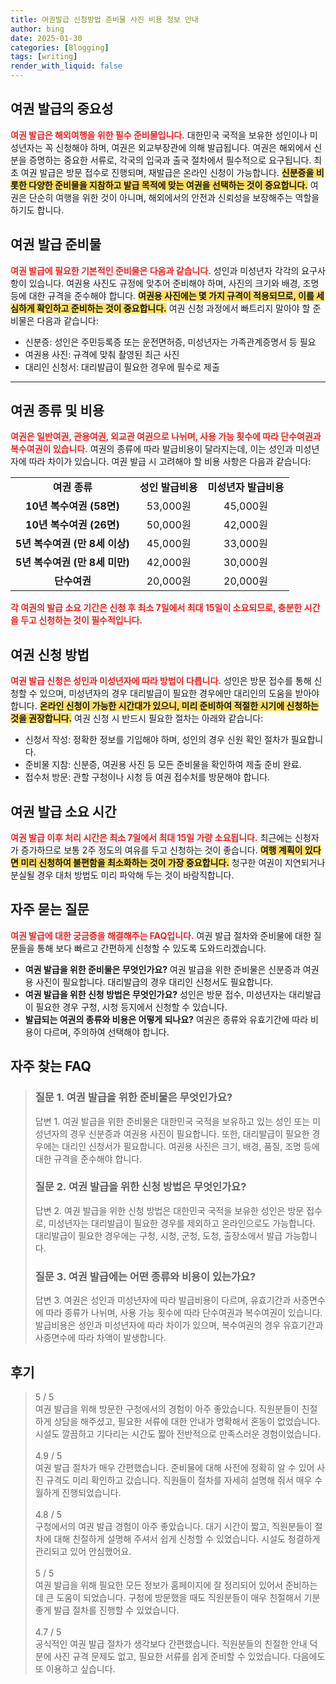 ```yaml
---
title: 여권발급 신청방법 준비물 사진 비용 정보 안내
author: bing
date: 2025-01-30
categories: [Blogging]
tags: [writing]
render_with_liquid: false
---
```



<h2 id='여권 발급의 중요성'>여권 발급의 중요성</h2>

<p><b><span style="color: #ee2323;">여권 발급은 해외여행을 위한 필수 준비물입니다.</span></b> 대한민국 국적을 보유한 성인이나 미성년자는 꼭 신청해야 하며, 여권은 외교부장관에 의해 발급됩니다. 여권은 해외에서 신분을 증명하는 중요한 서류로, 각국의 입국과 출국 절차에서 필수적으로 요구됩니다. 최초 여권 발급은 방문 접수로 진행되며, 재발급은 온라인 신청이 가능합니다. <b><span style="background-color: #ffe066;">신분증을 비롯한 다양한 준비물을 지참하고 발급 목적에 맞는 여권을 선택하는 것이 중요합니다.</span></b> 여권은 단순히 여행을 위한 것이 아니며, 해외에서의 안전과 신뢰성을 보장해주는 역할을 하기도 합니다.</p>

<h2 id='여권 발급 준비물'>여권 발급 준비물</h2>

<p><b><span style="color: #ee2323;">여권 발급에 필요한 기본적인 준비물은 다음과 같습니다.</span></b> 성인과 미성년자 각각의 요구사항이 있습니다. 여권용 사진도 규정에 맞추어 준비해야 하며, 사진의 크기와 배경, 조명 등에 대한 규격을 준수해야 합니다. <b><span style="background-color: #ffe066;">여권용 사진에는 몇 가지 규격이 적용되므로, 이를 세심하게 확인하고 준비하는 것이 중요합니다.</span></b> 여권 신청 과정에서 빠트리지 말아야 할 준비물은 다음과 같습니다:</p>

<ul>
    <li>신분증: 성인은 주민등록증 또는 운전면허증, 미성년자는 가족관계증명서 등 필요</li>
    <li>여권용 사진: 규격에 맞춰 촬영된 최근 사진</li>
    <li>대리인 신청서: 대리발급이 필요한 경우에 필수로 제출</li>
</ul>

<hr />

<h2 id='여권 종류 및 비용'>여권 종류 및 비용</h2>

<p><b><span style="color: #ee2323;">여권은 일반여권, 관용여권, 외교관 여권으로 나뉘며, 사용 가능 횟수에 따라 단수여권과 복수여권이 있습니다.</span></b> 여권의 종류에 따라 발급비용이 달라지는데, 이는 성인과 미성년자에 따라 차이가 있습니다. 여권 발급 시 고려해야 할 비용 사항은 다음과 같습니다:</p>

<table>
    <tr>
        <td style="text-align: center; height: 17px;"><b>여권 종류</b></td>
        <td style="text-align: center; height: 17px;"><b>성인 발급비용</b></td>
        <td style="text-align: center; height: 17px;"><b>미성년자 발급비용</b></td>
    </tr>
    <tr>
        <td style="text-align: center; height: 17px;"><b>10년 복수여권 (58면)</b></td>
        <td style="text-align: center; height: 17px;">53,000원</td>
        <td style="text-align: center; height: 17px;">45,000원</td>
    </tr>
    <tr>
        <td style="text-align: center; height: 17px;"><b>10년 복수여권 (26면)</b></td>
        <td style="text-align: center; height: 17px;">50,000원</td>
        <td style="text-align: center; height: 17px;">42,000원</td>
    </tr>
    <tr>
        <td style="text-align: center; height: 17px;"><b>5년 복수여권 (만 8세 이상)</b></td>
        <td style="text-align: center; height: 17px;">45,000원</td>
        <td style="text-align: center; height: 17px;">33,000원</td>
    </tr>
    <tr>
        <td style="text-align: center; height: 17px;"><b>5년 복수여권 (만 8세 미만)</b></td>
        <td style="text-align: center; height: 17px;">42,000원</td>
        <td style="text-align: center; height: 17px;">30,000원</td>
    </tr>
    <tr>
        <td style="text-align: center; height: 17px;"><b>단수여권</b></td>
        <td style="text-align: center; height: 17px;">20,000원</td>
        <td style="text-align: center; height: 17px;">20,000원</td>
    </tr>
</table>

<p><b><span style="color: #ee2323;">각 여권의 발급 소요 기간은 신청 후 최소 7일에서 최대 15일이 소요되므로, 충분한 시간을 두고 신청하는 것이 필수적입니다.</span></b></p>

<h2 id='여권 신청 방법'>여권 신청 방법</h2>

<p><b><span style="color: #ee2323;">여권 발급 신청은 성인과 미성년자에 따라 방법이 다릅니다.</span></b> 성인은 방문 접수를 통해 신청할 수 있으며, 미성년자의 경우 대리발급이 필요한 경우에만 대리인의 도움을 받아야 합니다. <b><span style="background-color: #ffe066;">온라인 신청이 가능한 시간대가 있으니, 미리 준비하여 적절한 시기에 신청하는 것을 권장합니다.</span></b> 여권 신청 시 반드시 필요한 절차는 아래와 같습니다:</p>

<ul>
    <li>신청서 작성: 정확한 정보를 기입해야 하며, 성인의 경우 신원 확인 절차가 필요합니다.</li>
    <li>준비물 지참: 신분증, 여권용 사진 등 모든 준비물을 확인하여 제출 준비 완료.</li>
    <li>접수처 방문: 관할 구청이나 시청 등 여권 접수처를 방문해야 합니다.</li>
</ul>

<h2 id='여권 발급 소요 시간'>여권 발급 소요 시간</h2>

<p><b><span style="color: #ee2323;">여권 발급 이후 처리 시간은 최소 7일에서 최대 15일 가량 소요됩니다.</span></b> 최근에는 신청자가 증가하므로 보통 2주 정도의 여유를 두고 신청하는 것이 좋습니다. <b><span style="background-color: #ffe066;">여행 계획이 있다면 미리 신청하여 불편함을 최소화하는 것이 가장 중요합니다.</span></b> 청구한 여권이 지연되거나 분실될 경우 대처 방법도 미리 파악해 두는 것이 바람직합니다.</p>

<h2 id='자주 묻는 질문'>자주 묻는 질문</h2>

<p><b><span style="color: #ee2323;">여권 발급에 대한 궁금증을 해결해주는 FAQ입니다.</span></b> 여권 발급 절차와 준비물에 대한 질문들을 통해 보다 빠르고 간편하게 신청할 수 있도록 도와드리겠습니다.</p>

<ul>
    <li><b>여권 발급을 위한 준비물은 무엇인가요?</b> 여권 발급을 위한 준비물은 신분증과 여권용 사진이 필요합니다. 대리발급의 경우 대리인 신청서도 필요합니다.</li>
    <li><b>여권 발급을 위한 신청 방법은 무엇인가요?</b> 성인은 방문 접수, 미성년자는 대리발급이 필요한 경우 구청, 시청 등지에서 신청할 수 있습니다.</li>
    <li><b>발급되는 여권의 종류와 비용은 어떻게 되나요?</b> 여권은 종류와 유효기간에 따라 비용이 다르며, 주의하여 선택해야 합니다.</li>
</ul>


<h2 id='자주_찾는_FAQ'>자주 찾는 FAQ</h2>
<div itemscope="" itemtype="https://schema.org/FAQPage"> 
<blockquote> 
<div itemscope="" itemprop="mainEntity" itemtype="https://schema.org/Question"> 
<h3 itemprop="name">질문 1. 여권 발급을 위한 준비물은 무엇인가요?</h3> 
<div itemscope="" itemprop="acceptedAnswer" itemtype="https://schema.org/Answer"> 
<span itemprop="text"> 
<p>답변 1. 여권 발급을 위한 준비물은 대한민국 국적을 보유하고 있는 성인 또는 미성년자의 경우 신분증과 여권용 사진이 필요합니다. 또한, 대리발급이 필요한 경우에는 대리인 신청서가 필요합니다. 여권용 사진은 크기, 배경, 품질, 조명 등에 대한 규격을 준수해야 합니다.</p> 
</span> 
</div> 
</div> 

<div itemscope="" itemprop="mainEntity" itemtype="https://schema.org/Question"> 
<h3 itemprop="name">질문 2. 여권 발급을 위한 신청 방법은 무엇인가요?</h3> 
<div itemscope="" itemprop="acceptedAnswer" itemtype="https://schema.org/Answer"> 
<span itemprop="text"> 
<p>답변 2. 여권 발급을 위한 신청 방법은 대한민국 국적을 보유한 성인은 방문 접수로, 미성년자는 대리발급이 필요한 경우를 제외하고 온라인으로도 가능합니다. 대리발급이 필요한 경우에는 구청, 시청, 군청, 도청, 출장소에서 발급 가능합니다.</p> 
</span> 
</div> 
</div> 

<div itemscope="" itemprop="mainEntity" itemtype="https://schema.org/Question"> 
<h3 itemprop="name">질문 3. 여권 발급에는 어떤 종류와 비용이 있는가요?</h3> 
<div itemscope="" itemprop="acceptedAnswer" itemtype="https://schema.org/Answer"> 
<span itemprop="text"> 
<p>답변 3. 여권은 성인과 미성년자에 따라 발급비용이 다르며, 유효기간과 사증면수에 따라 종류가 나뉘며, 사용 가능 횟수에 따라 단수여권과 복수여권이 있습니다. 발급비용은 성인과 미성년자에 따라 차이가 있으며, 복수여권의 경우 유효기간과 사증면수에 따라 차액이 발생합니다.</p> 
</span> 
</div> 
</div> 

</blockquote> 
</div>
<h2 id='후기'>후기</h2>
<div itemscope itemtype="https://schema.org/Product">
  <blockquote>
  <div itemprop="review" itemscope itemtype="https://schema.org/Review">
      <div itemprop="reviewRating" itemscope itemtype="https://schema.org/Rating"> <span itemprop="ratingValue">5</span> / <span itemprop="bestRating">5</span> </div>
      <span itemprop="reviewBody">여권 발급을 위해 방문한 구청에서의 경험이 아주 좋았습니다. 직원분들이 친절하게 상담을 해주셨고, 필요한 서류에 대한 안내가 명확해서 혼동이 없었습니다. 시설도 깔끔하고 기다리는 시간도 짧아 전반적으로 만족스러운 경험이었습니다.</span>
  </div>
  <br>
  <div itemprop="review" itemscope itemtype="https://schema.org/Review">
      <div itemprop="reviewRating" itemscope itemtype="https://schema.org/Rating"> <span itemprop="ratingValue">4.9</span> / <span itemprop="bestRating">5</span> </div>
      <span itemprop="reviewBody">여권 발급 절차가 매우 간편했습니다. 준비물에 대해 사전에 정확히 알 수 있어 사진 규격도 미리 확인하고 갔습니다. 직원들이 절차를 자세히 설명해 줘서 매우 수월하게 진행되었습니다.</span>
  </div>
  <br>
  <div itemprop="review" itemscope itemtype="https://schema.org/Review">
      <div itemprop="reviewRating" itemscope itemtype="https://schema.org/Rating"> <span itemprop="ratingValue">4.8</span> / <span itemprop="bestRating">5</span> </div>
      <span itemprop="reviewBody">구청에서의 여권 발급 경험이 아주 좋았습니다. 대기 시간이 짧고, 직원분들이 절차에 대해 친절하게 설명해 주셔서 쉽게 신청할 수 있었습니다. 시설도 청결하게 관리되고 있어 안심했어요.</span>
  </div>
  <br>
  <div itemprop="review" itemscope itemtype="https://schema.org/Review">
      <div itemprop="reviewRating" itemscope itemtype="https://schema.org/Rating"> <span itemprop="ratingValue">5</span> / <span itemprop="bestRating">5</span> </div>
      <span itemprop="reviewBody">여권 발급을 위해 필요한 모든 정보가 홈페이지에 잘 정리되어 있어서 준비하는 데 큰 도움이 되었습니다. 구청에 방문했을 때도 직원분들이 매우 친절해서 기분 좋게 발급 절차를 진행할 수 있었습니다.</span>
  </div>
  <br>
  <div itemprop="review" itemscope itemtype="https://schema.org/Review">
      <div itemprop="reviewRating" itemscope itemtype="https://schema.org/Rating"> <span itemprop="ratingValue">4.7</span> / <span itemprop="bestRating">5</span> </div>
      <span itemprop="reviewBody">공식적인 여권 발급 절차가 생각보다 간편했습니다. 직원분들의 친절한 안내 덕분에 사진 규격 문제도 없고, 필요한 서류를 쉽게 준비할 수 있었습니다. 다음에도 또 이용하고 싶습니다.</span>
  </div>
  </blockquote>
</div>
